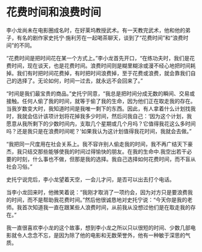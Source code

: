 # 花费时间和浪费时间

李小龙尚未在电影圈成名时，在好莱坞教授武术。有一天教完武术，他和他的弟子，有名的剧作家史托宁·施利芳在一起喝茶聊天，谈到了“花费时间”和“浪费时间”的不同。 

“花费时间是把时间花在某一个方式上。”李小龙首先开口，“在练功夫时，我们是花费时间，现在谈天，也是花费时间。浪费时间则是糊里糊涂或漫不经心地把时间耗掉。我们有时把时间花费掉，有时把时间浪费掉，至于花费或浪费，就会靠我们自己的选择了。无论如何，时间一过去，就永远不会回来了。” 

“时间是我们最宝贵的商品。”史托宁同意，“我总是把时间分成无数的瞬间、交易或接触。任何人偷了我的时间，就等于偷了我的生命，因为他们正在取走我的存在。当我岁数变大时，我知道时间是我唯一剩下的东西。因此，有人拿着什么计划找我时，我就会估计该项计划将花掉我多少时间，然后问我自己：‘因为这个计划，我愿意从我所剩下的少数时间内，支取几个星期或几个月吗？它值得我花这么多时间吗？还是我只是在浪费时间呢？’如果我认为这计划值得我花时间，我就会去做。” 

“我把同一尺度用在社会关系上。我不容许别人偷走我的时间，我不再广结天下豪杰，我只结交那些能够使我的时间过得愉快的朋友。在我的生命中.我空出若干必要的时刻，什么事也不做，但那是我的选择。我自己选择如何花费时间，而不盲从社会习俗。” 

史托宁说完后，李小龙望着天空，一会儿才问，是否可以出去打个电话。 

当李小龙回来时，他微笑着说：“我刚才取消了一项约会，因为对方只是要浪费我的时间，而不是帮助我花费时间。”然后他很诚恳地对史托宁说：“今天你是我的老师。我首次知道我一直在跟某些人浪费时间，从前我从没想过他们是在取走我的存在。” 

我一直很喜欢李小龙的这个故事，想到李小龙之所以只以很短的时间、少数几部电影就令人念念不忘，是因为除了他的电影和无数荣誉外，他有一种敏于深思的气质。